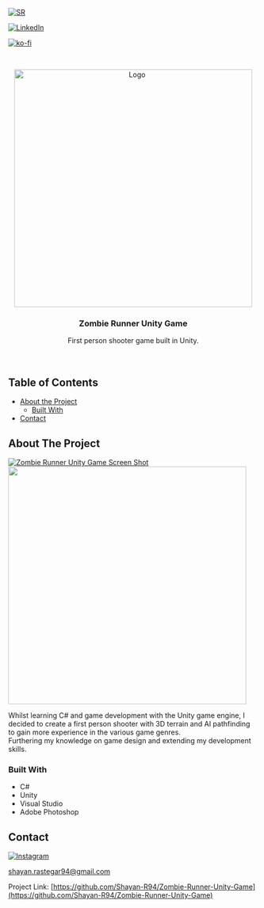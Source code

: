 <!-- PROJECT SHIELDS -->
[![SR][website-shield]][website-url]

[![LinkedIn][linkedin-shield]][linkedin-url]

[![ko-fi](https://www.ko-fi.com/img/githubbutton_sm.svg)](https://ko-fi.com/Y8Y11776E)



<!-- PROJECT LOGO -->
<br />
<p align="center">
  <a href="https://github.com/Shayan-R94/Zombie-Runner-Unity-Game">
    <img src="https://i.ibb.co/RN5kWPs/SR-Game-Dev-Logo.png" alt="Logo" width="480" height="480">
  </a>

  <h3 align="center">Zombie Runner Unity Game</h3>

  <p align="center">
    First person shooter game built in Unity.
    <br />
    <br />
    <br />
  </p>
</p>



<!-- TABLE OF CONTENTS -->
## Table of Contents

* [About the Project](#about-the-project)
  * [Built With](#built-with)
* [Contact](#contact)



<!-- ABOUT THE PROJECT -->
## About The Project

[![Zombie Runner Unity Game Screen Shot][product-screenshot]](https://github.com/Shayan-R94)
<br />
<img src="https://user-images.githubusercontent.com/26175544/71974856-79a2de00-320a-11ea-882e-c1da53e1b8b0.png" height="480">
<br />

Whilst learning C# and game development with the Unity game engine, I decided to create a first person shooter with 3D terrain and AI pathfinding to gain more experience in the various game genres.
<br />
Furthering my knowledge on game design and extending my development skills.


### Built With

* []() C#
* []() Unity
* []() Visual Studio
* []() Adobe Photoshop



<!-- CONTACT -->
## Contact 

[![Instagram][ig-shield]][ig-url] 

shayan.rastegar94@gmail.com

Project Link: [https://github.com/Shayan-R94/Zombie-Runner-Unity-Game](https://github.com/Shayan-R94/Zombie-Runner-Unity-Game)



<!-- MARKDOWN LINKS & IMAGES -->
[website-shield]: https://i.ibb.co/5RyMx0N/sr-Tiny-Logo.png
[website-url]: https://www.youtube.com/channel/UCeFFYz4Qch5YHDFPECZfkjQ
[linkedin-shield]: https://img.shields.io/badge/-LinkedIn-black.svg?style=flat-square&logo=linkedin&colorB=555
[linkedin-url]: https://uk.linkedin.com/in/shayan-rastegar
[product-screenshot]: https://user-images.githubusercontent.com/26175544/71974823-6132c380-320a-11ea-9c42-c7d25bf3b253.gif
[ig-shield]: https://user-images.githubusercontent.com/26175544/68094620-4bb3bd00-fe9a-11e9-9b36-7dd0b5c939e6.png
[ig-url]: https://www.instagram.com/shayan_r94